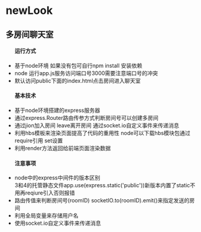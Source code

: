 # newLook
<h2>多房间聊天室</h2>
<ul>
	<h4>运行方式</h4>
	<li>基于node环境 如果没有包可自行npm install 安装依赖</li>
	<li>node 运行app.js服务访问端口号3000需要注意端口号的冲突</li>
	<li>默认访问public下面的index.html点击房间进入聊天室</li>
</ul>
<ul>
    <h4>基本技术</h4>
	<li>基于node环境搭建的express服务器</li>
	<li>通过express.Router路由传参方式判断房间号可以创建多房间</li>
	<li>通过jion加入房间 leave离开房间 通过socket.io自定义事件来传递消息</li>
	<li>利用hbs模板来渲染页面提高了代码的重用性 node可以下载hbs模块包通过require引用 set设置</li>
	<li>利用render方法返回给前端页面渲染数据</li>
</ul>
<ul>
    <h4>注意事项</h4>
	<li>node中的express中间件的版本区别	
	    <br>
	3和4的托管静态文件app.use(express.static('public'))新版本内置了static不用再reqiure引入否则报错</li>
	<li>
		路由传值来判断房间号(roomID)
		socketIO.to(roomID).emit()来指定发送的房间
	</li>
	<li>
		利用全局变量来存储用户名
	</li>
	<li>使用socket.io自定义事件来传递消息</li>
</ul>
